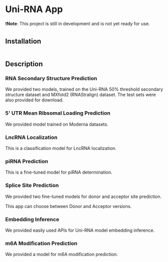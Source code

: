 # Uni-RNA App

❗️**Note**: This project is still in development and is not yet ready for use.

## Installation

```shell

```

## Description

### RNA Secondary Structure Prediction

We provided two models, trained on the Uni-RNA 50% threshold secondary structure dataset and MXfold2 (RNAStralign) dataset. The test sets were also provided for download.

### 5' UTR Mean Ribsomal Loading Prediction

We provided model trained on Moderna datasets.

### LncRNA Localization

This is a classification model for LncRNA localization.

### piRNA Prediction

This is a fine-tuned model for piRNA determination.

### Splice Site Prediction

We provided two fine-tuned models for donor and acceptor site prediction.

This app can choose between Donor and Acceptor versions.

### Embedding Inference

We provided easily used APIs for Uni-RNA model embedding inference.

### m6A Modification Prediction

We provided a model for m6A modification prediction.